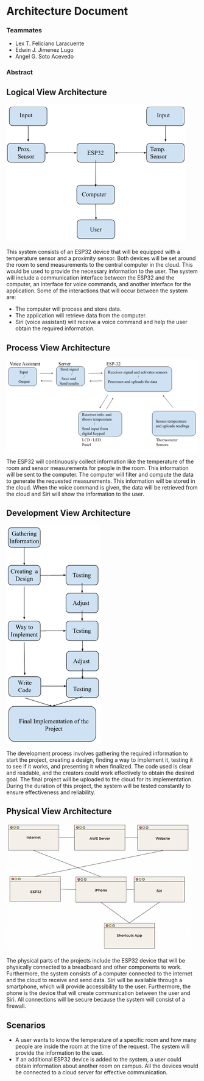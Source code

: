 # Architecture Document

### Teammates

* Lex T. Feliciano Laracuente
* Edwin J. Jimenez Lugo
* Angel G. Soto Acevedo

### Abstract


## Logical View Architecture

![Logical View Chart](Chart1.png)

This system consists of an ESP32 device that will be equipped with a temperature sensor and a proximity sensor. Both devices will be set around the room to send measurements to the central computer in the cloud. This would be used to provide the necessary information to the user. The system will include a communication interface between the ESP32 and the computer, an interface for voice commands, and another interface for the application. Some of the interactions that will occur between the system are:
* The computer will process and store data.
* The application will retrieve data from the computer.
* Siri (voice assistant) will receive a voice command and help the user obtain the required information. 

## Process View Architecture

![Process View Chart](Chart2.png)

The ESP32 will continuously collect information like the temperature of the room and sensor measurements for people in the room. This information will be sent to the computer. The computer will filter and compute the data to generate the requested measurements. This information will be stored in the cloud. When the voice command is given, the data will be retrieved from the cloud and Siri will show the information to the user. 

## Development View Architecture

![Development View Chart](Chart3.png)

The development process involves gathering the required information to start the project, creating a design, finding a way to implement it, testing it to see if it works, and presenting it when finalized. The code used is clear and readable, and the creators could work effectively to obtain the desired goal. The final project will be uploaded to the cloud for its implementation. During the duration of this project, the system will be tested constantly to ensure effectiveness and reliability. 

## Physical View Architecture

![Physical View Chart](Chart4.png)

The physical parts of the projects include the ESP32 device that will be physically connected to a breadboard and other components to work. Furthermore, the system consists of a computer connected to the internet and the cloud to receive and send data. Siri will be available through a smartphone, which will provide accessibility to the user. Furthermore, the phone is the device that will create communication between the user and Siri. All connections will be secure because the system will consist of a firewall. 

## Scenarios
* A user wants to know the temperature of a specific room and how many people are inside the room at the time of the request. The system will provide the information to the user. 
* If an additional ESP32 device is added to the system, a user could obtain information about another room on campus. All the devices would be connected to a cloud server for effective communication. 
